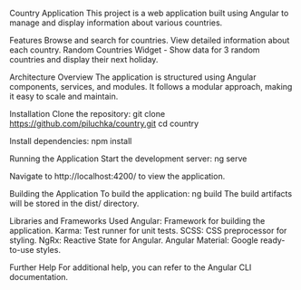 Country Application
This project is a web application built using Angular to manage and display information about various countries.

Features
Browse and search for countries.
View detailed information about each country.
Random Countries Widget - Show data for 3 random countries and display their next holiday.

Architecture Overview
The application is structured using Angular components, services, and modules. It follows a modular approach, making it easy to scale and maintain.

Installation
Clone the repository:
git clone https://github.com/piluchka/country.git
cd country

Install dependencies:
npm install

Running the Application
Start the development server:
ng serve

Navigate to http://localhost:4200/ to view the application.

Building the Application
To build the application:
ng build
The build artifacts will be stored in the dist/ directory.

Libraries and Frameworks Used
Angular: Framework for building the application.
Karma: Test runner for unit tests.
SCSS: CSS preprocessor for styling.
NgRx: Reactive State for Angular.
Angular Material: Google ready-to-use styles.

Further Help
For additional help, you can refer to the Angular CLI documentation.
